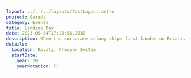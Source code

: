 ```yaml
---
layout: ../../../layouts/PostLayout.astro
project: Garuda
category: Events
title: Landing Day
date: 2023-05-04T17:29:56.963Z
description: When the corporate colony ships first landed on Revati.
details:
  location: Revati, Prosper System
  startDate:
    year: 20
    yearNotation: FC
---
```

